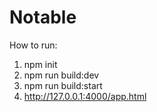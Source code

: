 # Notable
How to run:

1. npm init
2. npm run build:dev
3. npm run build:start
4. http://127.0.0.1:4000/app.html
